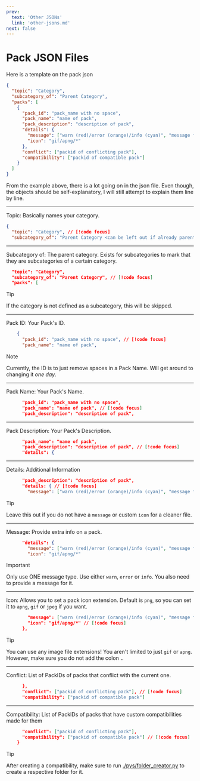 ```yaml
---
prev:
  text: 'Other JSONs'
  link: 'other-jsons.md'
next: false
---
```

# Pack JSON Files

Here is a template on the pack json

```json
{
  "topic": "Category",
  "subcategory_of": "Parent Category",
  "packs": [
    {
      "pack_id": "pack_name with no space",
      "pack_name": "name of pack",
      "pack_description": "description of pack",
      "details": {
        "message": ["warn (red)/error (orange)/info (cyan)", "message for it"],
        "icon": "gif/apng/*"
      },
      "conflict": ["packid of conflicting pack"],
      "compatibility": ["packid of compatible pack"]
    }
  ]
}
```

From the example above, there is a lot going on in the json file. Even though, the objects should be self-explanatory, I will still attempt to explain them line by line.

---
Topic: Basically names your category.
```json
{
  "topic": "Category", // [!code focus]
  "subcategory_of": "Parent Category <can be left out if already parent>",
```
---
Subcategory of: The parent category. Exists for subcategories to mark that they are subcategories of a certain category.
```json
  "topic": "Category",
  "subcategory_of": "Parent Category", // [!code focus]
  "packs": [
```
> [!TIP]
>
> If the category is not defined as a subcategory, this will be skipped.
---
Pack ID: Your Pack's ID.
```json
    {
      "pack_id": "pack_name with no space", // [!code focus]
      "pack_name": "name of pack",
```
> [!NOTE]
> 
> Currently, the ID is to just remove spaces in a Pack Name. Will get around to changing it _one day_.
---
Pack Name: Your Pack's Name.
```json
      "pack_id": "pack_name with no space",
      "pack_name": "name of pack", // [!code focus]
      "pack_description": "description of pack",
```
---
Pack Description: Your Pack's Description.
```json
      "pack_name": "name of pack",
      "pack_description": "description of pack", // [!code focus]
      "details": {
```
---
Details: Additional Information
```json
      "pack_description": "description of pack",
      "details: { // [!code focus]
        "message": ["warn (red)/error (orange)/info (cyan)", "message for it"],
```
> [!TIP]
>
> Leave this out if you do not have a `message` or custom `icon` for a cleaner file.
---
Message: Provide extra info on a pack.
```json
      "details": {
        "message": ["warn (red)/error (orange)/info (cyan)", "message for it"], // [!code focus]
        "icon": "gif/apng/*"
```
> [!IMPORTANT]
>
> Only use ONE message type. Use either `warn`, `error` or `info`.
> You also need to provide a message for it.
---
Icon: Allows you to set a pack icon extension. Default is `png`, so you can set it to `apng`, `gif` or `jpeg` if you want.
```json
        "message": ["warn (red)/error (orange)/info (cyan)", "message for it"],
        "icon": "gif/apng/*" // [!code focus]
      },
```
> [!TIP]
>
> You can use any image file extensions! You aren't limited to just `gif` or `apng`.
> However, make sure you do not add the colon <kbd>.</kbd>
---
Conflict: List of PackIDs of packs that conflict with the current one.
```json
      },
      "conflict": ["packid of conflicting pack"], // [!code focus]
      "compatibility": ["packid of compatible pack"]
```
---
Compatibility: List of PackIDs of packs that have custom compatibilities made for them
```json
      "conflict": ["packid of conflicting pack"],
      "compatibility": ["packid of compatible pack"] // [!code focus]
    }
```
> [!TIP]
>
> After creating a compatibility, make sure to run [./pys/folder_creator.py](https://github.com/BEComTweaks/resource-packs/blob/main/pys/folder_creator.py) to create a respective folder for it.